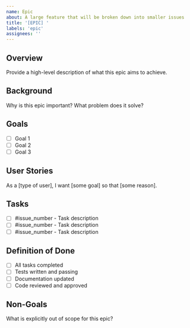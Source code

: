 ```yaml
---
name: Epic
about: A large feature that will be broken down into smaller issues
title: '[EPIC] '
labels: 'epic'
assignees: ''
---
```


## Overview
Provide a high-level description of what this epic aims to achieve.

## Background
Why is this epic important? What problem does it solve?

## Goals
- [ ] Goal 1
- [ ] Goal 2
- [ ] Goal 3

## User Stories
As a [type of user], I want [some goal] so that [some reason].

## Tasks
- [ ] #issue_number - Task description
- [ ] #issue_number - Task description
- [ ] #issue_number - Task description

## Definition of Done
- [ ] All tasks completed
- [ ] Tests written and passing
- [ ] Documentation updated
- [ ] Code reviewed and approved

## Non-Goals
What is explicitly out of scope for this epic?